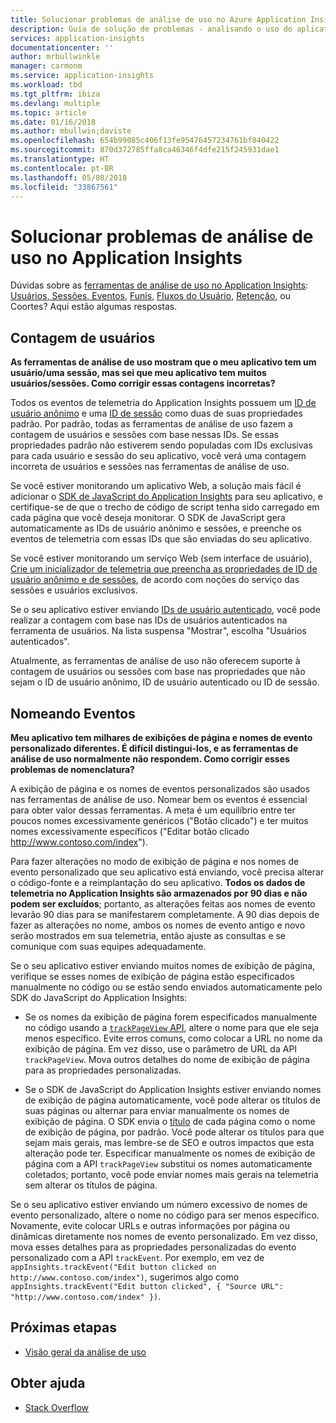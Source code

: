 ```yaml
---
title: Solucionar problemas de análise de uso no Azure Application Insights
description: Guia de solução de problemas - analisando o uso do aplicativo e site com o Application Insights.
services: application-insights
documentationcenter: ''
author: mrbullwinkle
manager: carmonm
ms.service: application-insights
ms.workload: tbd
ms.tgt_pltfrm: ibiza
ms.devlang: multiple
ms.topic: article
ms.date: 01/16/2018
ms.author: mbullwin;daviste
ms.openlocfilehash: 654b99085c406f13fe95476457234761bf840422
ms.sourcegitcommit: 870d372785ffa8ca46346f4dfe215f245931dae1
ms.translationtype: HT
ms.contentlocale: pt-BR
ms.lasthandoff: 05/08/2018
ms.locfileid: "33867561"
---
```

# <a name="troubleshoot-usage-analytics-in-application-insights"></a>Solucionar problemas de análise de uso no Application Insights
Dúvidas sobre as [ferramentas de análise de uso no Application Insights](app-insights-usage-overview.md): [Usuários, Sessões, Eventos](app-insights-usage-segmentation.md), [Funis](usage-funnels.md), [Fluxos do Usuário](app-insights-usage-flows.md), [Retenção](app-insights-usage-retention.md), ou Coortes? Aqui estão algumas respostas.

## <a name="counting-users"></a>Contagem de usuários
**As ferramentas de análise de uso mostram que o meu aplicativo tem um usuário/uma sessão, mas sei que meu aplicativo tem muitos usuários/sessões. Como corrigir essas contagens incorretas?**

Todos os eventos de telemetria do Application Insights possuem um [ID de usuário anônimo](application-insights-data-model-context.md) e uma [ID de sessão](application-insights-data-model-context.md) como duas de suas propriedades padrão. Por padrão, todas as ferramentas de análise de uso fazem a contagem de usuários e sessões com base nessas IDs. Se essas propriedades padrão não estiverem sendo populadas com IDs exclusivas para cada usuário e sessão do seu aplicativo, você verá uma contagem incorreta de usuários e sessões nas ferramentas de análise de uso.

Se você estiver monitorando um aplicativo Web, a solução mais fácil é adicionar o [SDK de JavaScript do Application Insights](app-insights-javascript.md) para seu aplicativo, e certifique-se de que o trecho de código de script tenha sido carregado em cada página que você deseja monitorar. O SDK de JavaScript gera automaticamente as IDs de usuário anônimo e sessões, e preenche os eventos de telemetria com essas IDs que são enviadas do seu aplicativo.

Se você estiver monitorando um serviço Web (sem interface de usuário), [Crie um inicializador de telemetria que preencha as propriedades de ID de usuário anônimo e de sessões](app-insights-usage-send-user-context.md), de acordo com noções do serviço das sessões e usuários exclusivos.

Se o seu aplicativo estiver enviando [IDs de usuário autenticado](app-insights-api-custom-events-metrics.md#authenticated-users), você pode realizar a contagem com base nas IDs de usuários autenticados na ferramenta de usuários. Na lista suspensa "Mostrar", escolha "Usuários autenticados".

Atualmente, as ferramentas de análise de uso não oferecem suporte à contagem de usuários ou sessões com base nas propriedades que não sejam o ID de usuário anônimo, ID de usuário autenticado ou ID de sessão.

## <a name="naming-events"></a>Nomeando Eventos
**Meu aplicativo tem milhares de exibições de página e nomes de evento personalizado diferentes. É difícil distingui-los, e as ferramentas de análise de uso normalmente não respondem. Como corrigir esses problemas de nomenclatura?**

A exibição de página e os nomes de eventos personalizados são usados nas ferramentas de análise de uso. Nomear bem os eventos é essencial para obter valor dessas ferramentas. A meta é um equilíbrio entre ter poucos nomes excessivamente genéricos ("Botão clicado") e ter muitos nomes excessivamente específicos ("Editar botão clicado http://www.contoso.com/index").

Para fazer alterações no modo de exibição de página e nos nomes de evento personalizado que seu aplicativo está enviando, você precisa alterar o código-fonte e a reimplantação do seu aplicativo. **Todos os dados de telemetria no Application Insights são armazenados por 90 dias e não podem ser excluídos**; portanto, as alterações feitas aos nomes de evento levarão 90 dias para se manifestarem completamente. A 90 dias depois de fazer as alterações no nome, ambos os nomes de evento antigo e novo serão mostrados em sua telemetria, então ajuste as consultas e se comunique com suas equipes adequadamente.

Se o seu aplicativo estiver enviando muitos nomes de exibição de página, verifique se esses nomes de exibição de página estão especificados manualmente no código ou se estão sendo enviados automaticamente pelo SDK do JavaScript do Application Insights:

* Se os nomes da exibição de página forem especificados manualmente no código usando a [`trackPageView` API](https://github.com/Microsoft/ApplicationInsights-JS/blob/master/API-reference.md), altere o nome para que ele seja menos específico. Evite erros comuns, como colocar a URL no nome da exibição de página. Em vez disso, use o parâmetro de URL da API `trackPageView`. Mova outros detalhes do nome de exibição de página para as propriedades personalizadas.

* Se o SDK de JavaScript do Application Insights estiver enviando nomes de exibição de página automaticamente, você pode alterar os títulos de suas páginas ou alternar para enviar manualmente os nomes de exibição de página. O SDK envia o [título](https://developer.mozilla.org/docs/Web/HTML/Element/title) de cada página como o nome de exibição de página, por padrão. Você pode alterar os títulos para que sejam mais gerais, mas lembre-se de SEO e outros impactos que esta alteração pode ter. Especificar manualmente os nomes de exibição de página com a API `trackPageView` substitui os nomes automaticamente coletados; portanto, você pode enviar nomes mais gerais na telemetria sem alterar os títulos de página.   

Se o seu aplicativo estiver enviando um número excessivo de nomes de evento personalizado, altere o nome no código para ser menos específico. Novamente, evite colocar URLs e outras informações por página ou dinâmicas diretamente nos nomes de evento personalizado. Em vez disso, mova esses detalhes para as propriedades personalizadas do evento personalizado com a API `trackEvent`. Por exemplo, em vez de `appInsights.trackEvent("Edit button clicked on http://www.contoso.com/index")`, sugerimos algo como `appInsights.trackEvent("Edit button clicked", { "Source URL": "http://www.contoso.com/index" })`.

## <a name="next-steps"></a>Próximas etapas

* [Visão geral da análise de uso](app-insights-usage-overview.md)

## <a name="get-help"></a>Obter ajuda
* [Stack Overflow](http://stackoverflow.com/questions/tagged/ms-application-insights)

